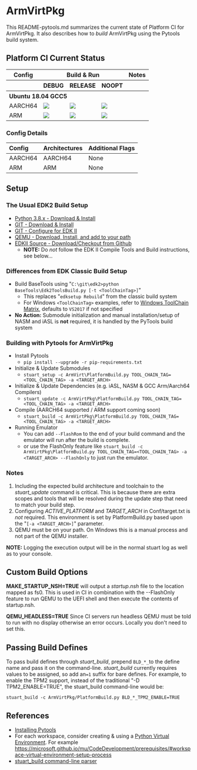 # ArmVirtPkg

This README-pytools.md summarizes the current state of Platform CI for ArmVirtPkg.  It also describes how to _build_ ArmVirtPkg using the Pytools build system.

## Platform CI Current Status

<table>
  <tr>
    <th>Config</th>
    <th colspan="3">Build & Run</th>
    <th>Notes</th>
  </tr>
  <tr>
    <th></th>
    <th>DEBUG</th>
    <th>RELEASE</th>
    <th>NOOPT</th>
    <th></th>
  </tr>
  <tr>
    <th colspan="5" align="left">
    Ubuntu 18.04 GCC5
    </th>
  </tr>
  <tr>
    <td>AARCH64</td>
    <td>
      <a  href="https://dev.azure.com/tianocore/edk2-ci-play/_build/latest?definitionId=41&branchName=master">
      <img src="https://dev.azure.com/tianocore/edk2-ci-play/_apis/build/status/ArmVirtPkg/ArmVirtQemu%20Ubuntu%20GCC5?branchName=master&jobName=Platform_CI&configuration=Platform_CI%20QEMU_AARCH64_DEBUG"/></a>
    </td>
    <td>
      <a  href="https://dev.azure.com/tianocore/edk2-ci-play/_build/latest?definitionId=41&branchName=master">
      <img src="https://dev.azure.com/tianocore/edk2-ci-play/_apis/build/status/ArmVirtPkg/ArmVirtQemu%20Ubuntu%20GCC5?branchName=master&jobName=Platform_CI&configuration=Platform_CI%20QEMU_AARCH64_RELEASE"/></a>
    </td>
    <td>
      <a  href="https://dev.azure.com/tianocore/edk2-ci-play/_build/latest?definitionId=41&branchName=master">
      <img src="https://dev.azure.com/tianocore/edk2-ci-play/_apis/build/status/ArmVirtPkg/ArmVirtQemu%20Ubuntu%20GCC5?branchName=master&jobName=Platform_CI&configuration=Platform_CI%20QEMU_AARCH64_NOOPT"/></a>
    </td>
    <td></td>
  </tr>
  <tr>
    <td>ARM</td>
    <td>
      <a  href="https://dev.azure.com/tianocore/edk2-ci-play/_build/latest?definitionId=41&branchName=master">
      <img src="https://dev.azure.com/tianocore/edk2-ci-play/_apis/build/status/ArmVirtPkg/ArmVirtQemu%20Ubuntu%20GCC5?branchName=master&jobName=Platform_CI&configuration=Platform_CI%20QEMU_ARM_DEBUG"/></a>
    </td>
    <td>
      <a  href="https://dev.azure.com/tianocore/edk2-ci-play/_build/latest?definitionId=41&branchName=master">
      <img src="https://dev.azure.com/tianocore/edk2-ci-play/_apis/build/status/ArmVirtPkg/ArmVirtQemu%20Ubuntu%20GCC5?branchName=master&jobName=Platform_CI&configuration=Platform_CI%20QEMU_ARM_RELEASE"/></a>
    </td>
    <td>
      <a  href="https://dev.azure.com/tianocore/edk2-ci-play/_build/latest?definitionId=41&branchName=master">
      <img src="https://dev.azure.com/tianocore/edk2-ci-play/_apis/build/status/ArmVirtPkg/ArmVirtQemu%20Ubuntu%20GCC5?branchName=master&jobName=Platform_CI&configuration=Platform_CI%20QEMU_ARM_NOOPT"/></a>
    </td>
    <td></td>
  </tr>
</table>

### Config Details

| Config       | Architectures      |Additional Flags |
| :----        | :-----             | :----           |
| AARCH64      | AARCH64            | None            |
| ARM          | ARM                | None            |

## Setup

### The Usual EDK2 Build Setup

- [Python 3.8.x - Download & Install](https://www.python.org/downloads/)
- [GIT - Download & Install](https://git-scm.com/download/)
- [GIT - Configure for EDK II](https://github.com/tianocore/tianocore.github.io/wiki/Windows-systems#github-help)
- [QEMU - Download, Install, and add to your path](https://www.qemu.org/download/)
- [EDKII Source - Download/Checkout from Github](https://github.com/tianocore/tianocore.github.io/wiki/Windows-systems#download)
  - **NOTE:** Do _not_ follow the EDK II Compile Tools and Build instructions, see below...

### Differences from EDK Classic Build Setup

- Build BaseTools using "`C:\git\edk2>python BaseTools\Edk2ToolsBuild.py [-t <ToolChainTag>]`"
  - This replaces "`edksetup Rebuild`" from the classic build system
  - For Windows `<ToolChainTag>` examples, refer to [Windows ToolChain Matrix](https://github.com/tianocore/tianocore.github.io/wiki/Windows-systems-ToolChain-Matrix), defaults to `VS2017` if not specified
- **No Action:** Submodule initialization and manual installation/setup of NASM and iASL is **not** required, it is handled by the PyTools build system

### Building with Pytools for ArmVirtPkg

- Install Pytools
  - `pip install --upgrade -r pip-requirements.txt`
- Initialize & Update Submodules
  - `stuart_setup -c ArmVirt\PlatformBuild.py TOOL_CHAIN_TAG=<TOOL_CHAIN_TAG> -a <TARGET_ARCH>`
- Initialize & Update Dependencies (e.g. iASL, NASM & GCC Arm/Aarch64 Compilers)
  - `stuart_update -c ArmVirtPkg\PlatformBuild.py TOOL_CHAIN_TAG=<TOOL_CHAIN_TAG> -a <TARGET_ARCH>`
- Compile (AARCH64 supported / ARM support coming soon)
  - `stuart_build -c ArmVirtPkg\PlatformBuild.py TOOL_CHAIN_TAG=<TOOL_CHAIN_TAG> -a <TARGET_ARCH>`
- Running Emulator
  - You can add `--FlashRom` to the end of your build command and the emulator will run after the build is complete.
  - or use the FlashOnly feature like `stuart_build -c ArmVirtPkg\PlatformBuild.py TOOL_CHAIN_TAG=<TOOL_CHAIN_TAG> -a <TARGET_ARCH> --FlashOnly` to just run the emulator.

### Notes

1. Including the expected build architecture and toolchain to the _stuart_update_ command is critical. This is because there are extra scopes and tools that will be resolved during the update step that need to match your build step.
2. Configuring _ACTIVE_PLATFORM_ and _TARGET_ARCH_ in Conf/target.txt is _not_ required. This environment is set by PlatformBuild.py based upon the "`[-a <TARGET_ARCH>]`" parameter.
3. QEMU must be on your path.  On Windows this is a manual process and not part of the QEMU installer.

**NOTE:** Logging the execution output will be in the normal stuart log as well as to your console.

## Custom Build Options

**MAKE_STARTUP_NSH=TRUE** will output a _startup.nsh_ file to the location mapped as fs0. This is used in CI in combination with the --FlashOnly feature to run QEMU to the UEFI shell and then execute the contents of startup.nsh.

**QEMU_HEADLESS=TRUE** Since CI servers run headless QEMU must be told to run with no display otherwise an error occurs. Locally you don't need to set this.

## Passing Build Defines

To pass build defines through _stuart_build_, prepend `BLD_*_`to the define name and pass it on the command-line. _stuart_build_ currently requires values to be assigned, so add an`=1` suffix for bare defines.
For example, to enable the TPM2 support, instead of the traditional "-D TPM2_ENABLE=TRUE", the stuart_build command-line would be:

`stuart_build -c ArmVirtPkg/PlatformBuild.py BLD_*_TPM2_ENABLE=TRUE`

## References

- [Installing Pytools](https://github.com/tianocore/edk2-pytool-extensions/blob/master/docs/using.md#installing)
- For each workspace, consider creating & using a [Python Virtual Environment](https://docs.python.org/3/library/venv.html). For example <https://microsoft.github.io/mu/CodeDevelopment/prerequisites/#workspace-virtual-environment-setup-process>
- [stuart_build command-line parser](https://github.com/tianocore/edk2-pytool-extensions/blob/56f6a7aee09995c2f22da4765e8b0a29c1cbf5de/edk2toolext/edk2_invocable.py#L109)
